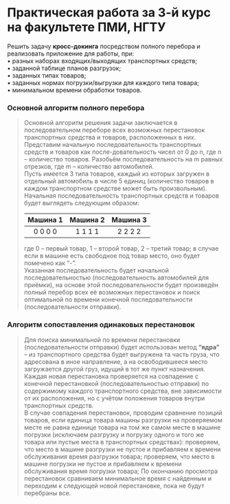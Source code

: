 # Практическая работа за 3-й курс на факультете ПМИ, НГТУ

Решить задачу **кросс-докинга** посредством полного перебора и реализовать приложение для работы, при:  
•	разных наборах входящих/выходящих транспортных средств;  
•	заданной таблице планов разгрузок;  
•	заданных типах товаров;  
•	заданных нормах погрузки/выгрузки для каждого типа товара;  
•	минимальном времени обработки товаров.  

### Основной алгоритм полного перебора
> Основной алгоритм решения задачи заключается в последовательном переборе всех возможных перестановок транспортных средства и товаров, расположенных в них.  
> Представим начальную последовательность транспортных средств и товаров как после-довательность чисел от 0 до n, где n – количество товаров. Разобьём последовательность на m равных отрезков, где m – количество автомобилей.  
Пусть имеется 3 типа товаров, каждый из которых загружен в отдельный автомобиль в числе 5 единиц (количество товаров в каждом транспортном средстве может быть произвольным). Начальная последовательность транспортных средств и товаров будет выглядеть следующим образом:
> 
> | Машина 1 | Машина 2 | Машина 3 |  
> |:--------:|:--------:|:--------:|  
> | 0 0 0 0  | 1 1 1 1  | 2 2 2 2  |  
>  
> где 0 – первый товар, 1 – второй товар, 2 – третий товар; в случае если в машине есть свободное под товар место, оно будет помечено как “-”.  
> Указанная последовательность будет начальной последовательностью (последовательность автомобилей для приёмки), на основе этой последовательности будет произведён полный перебор всех её возможных перестановок и поиск оптимальной по времени конечной последовательности (последовательности отправки). 

### Алгоритм сопоставления одинаковых перестановок  
> Для поиска минимальной по времени перестановки (последовательности отправки) будет использован метод **“ядра”** – из транспортного средства будет выгружена та часть груза, что адресована в иное направление, а на освободившееся место загружается другой груз, идущий в тот же пункт назначения.  
> Каждая новая перестановка проверяется на совпадение с конечной перестановкой (последовательностью отправки) по содержимому каждого транспортного средства, вне зависимости от их расположения, но с учётом положения товаров внутри транспортных средств.  
> В случае совпадения перестановок, проводим сравнение позиций товаров, если единица товара машины разгрузки на проверяемом месте не равна единице товара на том же самом месте в машине погрузки (исключаем разгрузку и погрузку одного и того же товара или пустые места в транспортных средствах): проверяем, что место в машине разгрузки не пустое и прибавляем к времени обслуживания время разгрузки товара; проверяем, что место в машине погрузки не пустое и прибавляем к времени обслуживания время погрузки товара; По окончанию просмотра перестановок сравниваем  минимальное время с найденным и переходим к следующей новой перестановке, пока не будут перебраны все.
